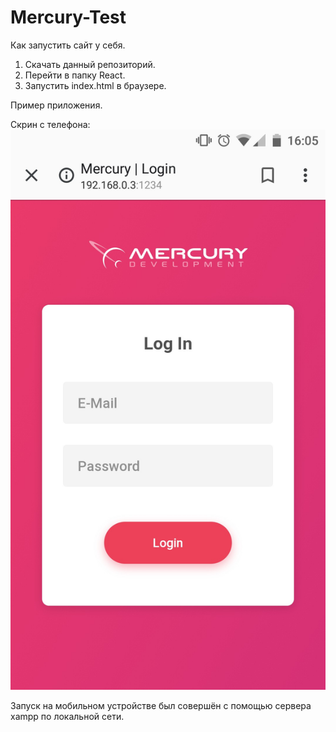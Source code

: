 # Mercury-Test

Как запустить сайт у себя.
1. Скачать данный репозиторий.
2. Перейти в папку React.
3. Запустить index.html в браузере.


Пример приложения.

Скрин с телефона:
![Скриншот с телефона](React/image.png)

Запуск на мобильном устройстве был совершён с помощью сервера xampp по локальной сети.

